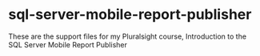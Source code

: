 # sql-server-mobile-report-publisher

These are the support files for my Pluralsight course, Introduction to the SQL Server Mobile Report Publisher
